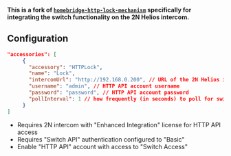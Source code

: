 **This is a fork of [`homebridge-http-lock-mechanism`](https://github.com/Tommrodrigues/homebridge-http-lock-mechanism) specifically for integrating the switch functionality on the 2N Helios intercom.**

## Configuration

```json
"accessories": [
     {
       "accessory": "HTTPLock",
       "name": "Lock",
       "intercomUrl": "http://192.168.0.200", // URL of the 2N Helios intercom
       "username": "admin", // HTTP API account username
       "password": "password", // HTTP API account password
       "pollInterval": 1 // how frequently (in seconds) to poll for switch status
     }
]
```

- Requires 2N intercom with "Enhanced Integration" license for HTTP API access
- Requires "Switch API" authentication configured to "Basic"
- Enable "HTTP API" account with access to "Switch Access"
